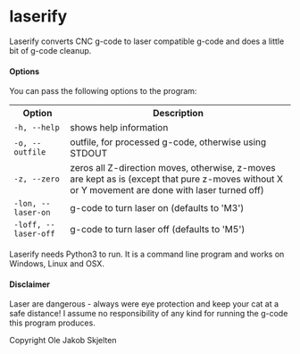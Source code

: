 # laserify
Laserify converts CNC g-code to laser compatible g-code and does a little bit of g-code cleanup.

#### Options

You can pass the following options to the program:

<table class="table" width="100%">
<thead>
  <tr>
    <th width="20%">Option</th>
    <th width="80%">Description</th>
  </tr>
  <tr>
    <td><code>-h, --help</code></td>
    <td>shows help information</td>
  </tr>
  <tr>
    <td><code>-o, --outfile</code></td>
    <td>outfile, for processed g-code, otherwise using STDOUT</td>
  </tr>
  <tr>
    <td><code>-z, --zero</code></td>
    <td>zeros all Z-direction moves, otherwise, z-moves are kept as is (except that pure z-moves without X or Y movement are done with laser turned off) </td>
  </tr>
  <tr>
    <td><code>-lon, --laser-on</code></td>
    <td>g-code to turn laser on (defaults to 'M3')</td>
  </tr>
  <tr>
    <td><code>-loff, --laser-off</code></td>
    <td>g-code to turn laser off (defaults to 'M5')</td>
  </tr>
 </tbody>
</table>

Laserify needs Python3 to run. It is a command line program and works on Windows, Linux and OSX.

#### Disclaimer
Laser are dangerous - always were eye protection and keep your cat at a safe distance! I assume no responsibility of any kind for running the g-code this program produces.

Copyright Ole Jakob Skjelten
